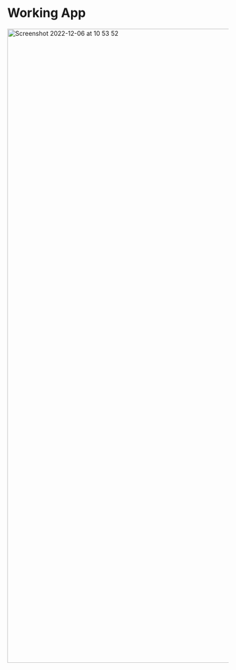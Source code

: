 # Working App

<img width="1440" alt="Screenshot 2022-12-06 at 10 53 52" src="https://user-images.githubusercontent.com/116156151/206692705-0b8c7fa5-f6e9-4e66-bcce-1182ed0dc660.png">
